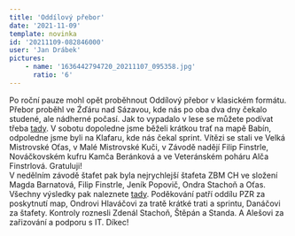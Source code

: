```yaml
---
title: 'Oddílový přebor'
date: '2021-11-09'
template: novinka
id: '20211109-082846000'
user: 'Jan Drábek'
pictures:
    - name: '1636442794720_20211107_095358.jpg'
      ratio: '6'
---
```

Po roční pauze mohl opět proběhnout Oddílový přebor v klasickém formátu. Přebor proběhl ve Źďáru nad Sázavou, kde nás po oba dva dny čekalo studené, ale nádherné počasí. Jak to vypadalo v lese se můžete podívat třeba [tady](https://photos.google.com/share/AF1QipOUUKIKsBKngzFVvcVEl3g84cQAnTnTbGrnpSKxKMkpg78WXXkwcXDdD-LxdQ2DWg?key=VHVoWHRwQkRtNlpUd0V5NjNVN29ZSzNIYk5uVUl3). V sobotu dopoledne jsme běželi krátkou trať na mapě Babín, odpoledne jsme byli na Klafaru, kde nás čekal sprint. 
Vítězi se stali ve Velká Mistrovské Oťas, v Malé Mistrovské Kuči, v Závodě nadějí Filip Finstrle, Nováčkovském kufru Kamča Beránková a ve Veteránském poháru Alča Finstrlová. Gratuluji!  
V nedělním závodě štafet pak byla nejrychlejší štafeta ZBM CH ve složení Magda Barnatová, Filip Finstrle, Jeník Popovič, Ondra Stachoň a Oťas. 
Všechny výsledky pak naleznete [tady](https://drive.google.com/file/d/1ciAde2C7CzziQ4X9aLvQstgKqXIwoSKw/view).
Poděkování patří oddílu PZR za poskytnutí map, Ondrovi Hlaváčovi za tratě krátké trati a sprintu, Danáčovi za štafety. Kontroly roznesli Zdenál Stachoň, Štěpán a Standa. A Alešovi za zařizování a podporu s IT. Díkec!

